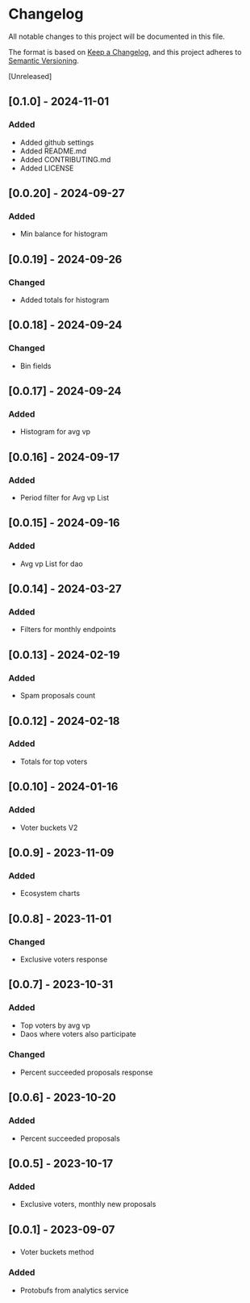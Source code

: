 # Changelog

All notable changes to this project will be documented in this file.

The format is based on [Keep a Changelog](https://keepachangelog.com/en/1.0.0/), and this project adheres
to [Semantic Versioning](https://semver.org/spec/v2.0.0.html).

[Unreleased]

## [0.1.0] - 2024-11-01

### Added
- Added github settings
- Added README.md
- Added CONTRIBUTING.md
- Added LICENSE

## [0.0.20] - 2024-09-27

### Added
- Min balance for histogram

## [0.0.19] - 2024-09-26

### Changed
- Added totals for histogram

## [0.0.18] - 2024-09-24

### Changed
- Bin fields

## [0.0.17] - 2024-09-24

### Added
- Histogram for avg vp

## [0.0.16] - 2024-09-17

### Added
- Period filter for Avg vp List

## [0.0.15] - 2024-09-16

### Added
- Avg vp List for dao

## [0.0.14] - 2024-03-27

### Added
- Filters for monthly endpoints

## [0.0.13] - 2024-02-19

### Added
- Spam proposals count

## [0.0.12] - 2024-02-18

### Added
- Totals for top voters

## [0.0.10] - 2024-01-16

### Added
- Voter buckets V2

## [0.0.9] - 2023-11-09

### Added
- Ecosystem charts

## [0.0.8] - 2023-11-01

### Changed
- Exclusive voters response

## [0.0.7] - 2023-10-31

### Added
- Top voters by avg vp
- Daos where voters also participate

### Changed
- Percent succeeded proposals response

## [0.0.6] - 2023-10-20

### Added
- Percent succeeded proposals

## [0.0.5] - 2023-10-17

### Added
- Exclusive voters, monthly new proposals

## [0.0.1] - 2023-09-07

###
- Voter buckets method

### Added
- Protobufs from analytics service
